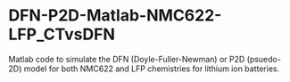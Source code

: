 # DFN-P2D-Matlab-NMC622-LFP_CTvsDFN
Matlab code to simulate the DFN (Doyle-Fuller-Newman) or P2D (psuedo-2D) model for both NMC622 and LFP chemistries for lithium ion batteries. 
